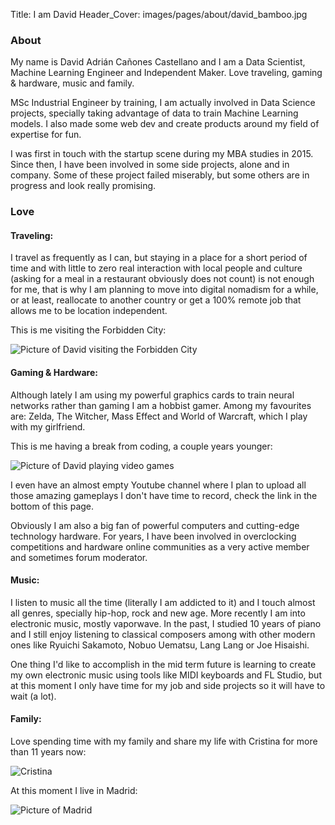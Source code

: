 Title: I am David
Header_Cover: images/pages/about/david_bamboo.jpg

### About

My name is David Adrián Cañones Castellano and I am a Data Scientist, Machine Learning Engineer and Independent Maker. 
Love traveling, gaming & hardware, music and family.

MSc Industrial Engineer by training, I am actually involved in Data Science projects, specially taking advantage of 
data to train Machine Learning models. I also made some web dev and create products around my field of expertise for 
fun.

I was first in touch with the startup scene during my MBA studies in 2015. Since then, I have been involved in some 
side projects, alone and in company. Some of these project failed miserably, but some others are in progress and look 
really promising.

### Love

#### Traveling:

I travel as frequently as I can, but staying in a place for a short period of time and with little to zero real 
interaction with local people and culture (asking for a meal in a restaurant obviously does not count) is not enough 
for me, that is why I am planning to move into digital nomadism for a while, or at least, reallocate to another country
or get a 100% remote job that allows me to be location independent.

This is me visiting the Forbidden City:

![Picture of David visiting the Forbidden City][traveling]

#### Gaming & Hardware:

Although lately I am using my powerful graphics cards to train neural networks rather than gaming I am a hobbist gamer. 
Among my favourites are: Zelda, The Witcher, Mass Effect and World of Warcraft, which I play with my girlfriend.

This is me having a break from coding, a couple years younger:

![Picture of David playing video games][gaming]

I even have an almost empty Youtube channel where I plan to upload all those amazing gameplays I don't have time to 
record, check the link in the bottom of this page.

Obviously I am also a big fan of powerful computers and cutting-edge technology hardware. For years, I have been 
involved in overclocking competitions and hardware online communities as a very active member and sometimes forum 
moderator.

#### Music:

I listen to music all the time (literally I am addicted to it) and I touch almost all genres, specially hip-hop, 
rock and new age. More recently I am into electronic music, mostly vaporwave. In the past, I studied 10 years of piano 
and I still enjoy listening to classical composers among with other modern ones like Ryuichi Sakamoto, Nobuo Uematsu, 
Lang Lang or Joe Hisaishi.

One thing I'd like to accomplish in the mid term future is learning to create my own electronic music using tools like 
MIDI keyboards and FL Studio, but at this moment I only have time for my job and side projects so it will have to wait
(a lot).

#### Family:

Love spending time with my family and share my life with Cristina for more than 11 years now:

![Cristina][cris]

At this moment I live in Madrid:

![Picture of Madrid][madrid]

[seville]: {static}/images/pages/about/seville.jpg "Seville"
[madrid]: {static}/images/pages/about/madrid.jpg "Madrid"
[gaming]: {static}/images/pages/about/gaming.jpg "Gaming"
[traveling]: {static}/images/pages/about/traveling.jpg "Traveling"
[family]: {static}/images/pages/about/family.jpg "Cañones Castellano Family"
[cris]: {static}/images/pages/about/cris_2.jpg "Cris"
